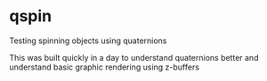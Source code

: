 # qspin

Testing spinning objects using quaternions 

This was built quickly in a day to understand quaternions better and understand basic graphic rendering using z-buffers
